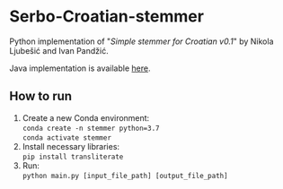# Serbo-Croatian-stemmer

Python implementation of "*Simple stemmer for Croatian v0.1*" by Nikola Ljubešić and Ivan Pandžić.

Java implementation is available [here](https://github.com/vukbatanovic/SCStemmers).

## How to run
1. Create a new Conda environment:  
`conda create -n stemmer python=3.7`  
`conda activate stemmer`
2. Install necessary libraries:  
`pip install transliterate`  
3. Run:  
`python main.py [input_file_path] [output_file_path]`